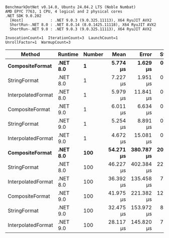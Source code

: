 ```

BenchmarkDotNet v0.14.0, Ubuntu 24.04.2 LTS (Noble Numbat)
AMD EPYC 7763, 1 CPU, 4 logical and 2 physical cores
.NET SDK 9.0.202
  [Host]            : .NET 9.0.3 (9.0.325.11113), X64 RyuJIT AVX2
  ShortRun-.NET 8.0 : .NET 8.0.14 (8.0.1425.11118), X64 RyuJIT AVX2
  ShortRun-.NET 9.0 : .NET 9.0.3 (9.0.325.11113), X64 RyuJIT AVX2

InvocationCount=1  IterationCount=3  LaunchCount=1  
UnrollFactor=1  WarmupCount=3  

```
| Method             | Runtime  | Number | Mean      | Error      | StdDev     | Median    | Min       | Max       | Allocated |
|------------------- |--------- |------- |----------:|-----------:|-----------:|----------:|----------:|----------:|----------:|
| **CompositeFormat**    | **.NET 8.0** | **1**      |  **5.774 μs** |   **1.629 μs** |  **0.0893 μs** |  **5.821 μs** |  **5.671 μs** |  **5.830 μs** |     **872 B** |
| StringFormat       | .NET 8.0 | 1      |  7.227 μs |   1.951 μs |  0.1069 μs |  7.284 μs |  7.104 μs |  7.294 μs |     896 B |
| InterpolatedFormat | .NET 8.0 | 1      |  5.979 μs |  11.841 μs |  0.6490 μs |  5.645 μs |  5.565 μs |  6.727 μs |     872 B |
| CompositeFormat    | .NET 9.0 | 1      |  6.011 μs |   6.634 μs |  0.3636 μs |  5.880 μs |  5.731 μs |  6.423 μs |     584 B |
| StringFormat       | .NET 9.0 | 1      |  5.254 μs |   8.891 μs |  0.4874 μs |  5.341 μs |  4.729 μs |  5.692 μs |     896 B |
| InterpolatedFormat | .NET 9.0 | 1      |  4.672 μs |  15.081 μs |  0.8267 μs |  4.438 μs |  3.987 μs |  5.590 μs |     584 B |
| **CompositeFormat**    | **.NET 8.0** | **100**    | **54.271 μs** | **380.787 μs** | **20.8722 μs** | **42.669 μs** | **41.778 μs** | **78.367 μs** |   **14336 B** |
| StringFormat       | .NET 8.0 | 100    | 46.227 μs | 402.384 μs | 22.0560 μs | 33.562 μs | 33.422 μs | 71.695 μs |   16736 B |
| InterpolatedFormat | .NET 8.0 | 100    | 36.392 μs | 135.458 μs |  7.4249 μs | 32.211 μs | 32.001 μs | 44.965 μs |   14336 B |
| CompositeFormat    | .NET 9.0 | 100    | 41.975 μs | 221.382 μs | 12.1347 μs | 35.205 μs | 34.735 μs | 55.984 μs |   14336 B |
| StringFormat       | .NET 9.0 | 100    | 32.475 μs | 153.972 μs |  8.4397 μs | 27.673 μs | 27.532 μs | 42.220 μs |   16736 B |
| InterpolatedFormat | .NET 9.0 | 100    | 28.117 μs | 145.820 μs |  7.9929 μs | 23.659 μs | 23.348 μs | 37.345 μs |   14336 B |
